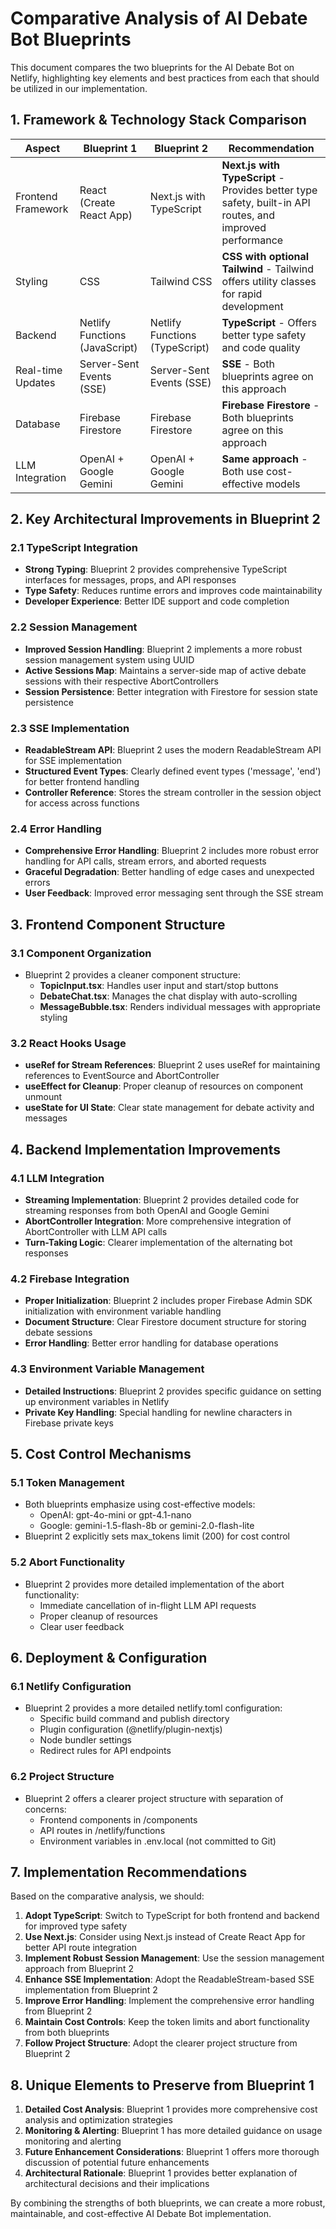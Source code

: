# Comparative Analysis of AI Debate Bot Blueprints

This document compares the two blueprints for the AI Debate Bot on Netlify, highlighting key elements and best practices from each that should be utilized in our implementation.

## 1. Framework & Technology Stack Comparison

| Aspect | Blueprint 1 | Blueprint 2 | Recommendation |
|--------|------------|------------|----------------|
| Frontend Framework | React (Create React App) | Next.js with TypeScript | **Next.js with TypeScript** - Provides better type safety, built-in API routes, and improved performance |
| Styling | CSS | Tailwind CSS | **CSS with optional Tailwind** - Tailwind offers utility classes for rapid development |
| Backend | Netlify Functions (JavaScript) | Netlify Functions (TypeScript) | **TypeScript** - Offers better type safety and code quality |
| Real-time Updates | Server-Sent Events (SSE) | Server-Sent Events (SSE) | **SSE** - Both blueprints agree on this approach |
| Database | Firebase Firestore | Firebase Firestore | **Firebase Firestore** - Both blueprints agree on this approach |
| LLM Integration | OpenAI + Google Gemini | OpenAI + Google Gemini | **Same approach** - Both use cost-effective models |

## 2. Key Architectural Improvements in Blueprint 2

### 2.1 TypeScript Integration
- **Strong Typing**: Blueprint 2 provides comprehensive TypeScript interfaces for messages, props, and API responses
- **Type Safety**: Reduces runtime errors and improves code maintainability
- **Developer Experience**: Better IDE support and code completion

### 2.2 Session Management
- **Improved Session Handling**: Blueprint 2 implements a more robust session management system using UUID
- **Active Sessions Map**: Maintains a server-side map of active debate sessions with their respective AbortControllers
- **Session Persistence**: Better integration with Firestore for session state persistence

### 2.3 SSE Implementation
- **ReadableStream API**: Blueprint 2 uses the modern ReadableStream API for SSE implementation
- **Structured Event Types**: Clearly defined event types ('message', 'end') for better frontend handling
- **Controller Reference**: Stores the stream controller in the session object for access across functions

### 2.4 Error Handling
- **Comprehensive Error Handling**: Blueprint 2 includes more robust error handling for API calls, stream errors, and aborted requests
- **Graceful Degradation**: Better handling of edge cases and unexpected errors
- **User Feedback**: Improved error messaging sent through the SSE stream

## 3. Frontend Component Structure

### 3.1 Component Organization
- Blueprint 2 provides a cleaner component structure:
  - **TopicInput.tsx**: Handles user input and start/stop buttons
  - **DebateChat.tsx**: Manages the chat display with auto-scrolling
  - **MessageBubble.tsx**: Renders individual messages with appropriate styling

### 3.2 React Hooks Usage
- **useRef for Stream References**: Blueprint 2 uses useRef for maintaining references to EventSource and AbortController
- **useEffect for Cleanup**: Proper cleanup of resources on component unmount
- **useState for UI State**: Clear state management for debate activity and messages

## 4. Backend Implementation Improvements

### 4.1 LLM Integration
- **Streaming Implementation**: Blueprint 2 provides detailed code for streaming responses from both OpenAI and Google Gemini
- **AbortController Integration**: More comprehensive integration of AbortController with LLM API calls
- **Turn-Taking Logic**: Clearer implementation of the alternating bot responses

### 4.2 Firebase Integration
- **Proper Initialization**: Blueprint 2 includes proper Firebase Admin SDK initialization with environment variable handling
- **Document Structure**: Clear Firestore document structure for storing debate sessions
- **Error Handling**: Better error handling for database operations

### 4.3 Environment Variable Management
- **Detailed Instructions**: Blueprint 2 provides specific guidance on setting up environment variables in Netlify
- **Private Key Handling**: Special handling for newline characters in Firebase private keys

## 5. Cost Control Mechanisms

### 5.1 Token Management
- Both blueprints emphasize using cost-effective models:
  - OpenAI: gpt-4o-mini or gpt-4.1-nano
  - Google: gemini-1.5-flash-8b or gemini-2.0-flash-lite
- Blueprint 2 explicitly sets max_tokens limit (200) for cost control

### 5.2 Abort Functionality
- Blueprint 2 provides more detailed implementation of the abort functionality:
  - Immediate cancellation of in-flight LLM API requests
  - Proper cleanup of resources
  - Clear user feedback

## 6. Deployment & Configuration

### 6.1 Netlify Configuration
- Blueprint 2 provides a more detailed netlify.toml configuration:
  - Specific build command and publish directory
  - Plugin configuration (@netlify/plugin-nextjs)
  - Node bundler settings
  - Redirect rules for API endpoints

### 6.2 Project Structure
- Blueprint 2 offers a clearer project structure with separation of concerns:
  - Frontend components in /components
  - API routes in /netlify/functions
  - Environment variables in .env.local (not committed to Git)

## 7. Implementation Recommendations

Based on the comparative analysis, we should:

1. **Adopt TypeScript**: Switch to TypeScript for both frontend and backend for improved type safety
2. **Use Next.js**: Consider using Next.js instead of Create React App for better API route integration
3. **Implement Robust Session Management**: Use the session management approach from Blueprint 2
4. **Enhance SSE Implementation**: Adopt the ReadableStream-based SSE implementation from Blueprint 2
5. **Improve Error Handling**: Implement the comprehensive error handling from Blueprint 2
6. **Maintain Cost Controls**: Keep the token limits and abort functionality from both blueprints
7. **Follow Project Structure**: Adopt the clearer project structure from Blueprint 2

## 8. Unique Elements to Preserve from Blueprint 1

1. **Detailed Cost Analysis**: Blueprint 1 provides more comprehensive cost analysis and optimization strategies
2. **Monitoring & Alerting**: Blueprint 1 has more detailed guidance on usage monitoring and alerting
3. **Future Enhancement Considerations**: Blueprint 1 offers more thorough discussion of potential future enhancements
4. **Architectural Rationale**: Blueprint 1 provides better explanation of architectural decisions and their implications

By combining the strengths of both blueprints, we can create a more robust, maintainable, and cost-effective AI Debate Bot implementation.
